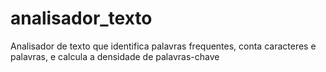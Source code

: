 # analisador_texto
Analisador de texto que identifica palavras frequentes, conta caracteres e palavras, e calcula a densidade de palavras-chave
